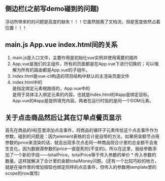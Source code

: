 ## 侧边栏(之前写demo碰到的问题)
  浮动所带来的的问题是高度的缺失！！！它虽然脱离了文档流，但是宽度依然占着位置！！！
## main.js App.vue index.html间的关系
  1. main.js是入口文件，主要作用是初始化vue实例并使用需要的插件
  2. App.vue是我们的主组件，所有的页面都是在App.vue下进行切换的；可以理解为所有的路由都是App.vue的子组件。
  3. index.html是vue-cli构造的项目结构中默认的主渲染页面文件
  4. index.html中的<div id="app"></div>是指定绑定元素根路径的，App.vue中的<div id="app"></div>是用于具体注入绑定元素的内容。也就是index.html的#app是绑定目标。App.vue的#app是提供填充内容。两者在运行时指的是同一个DOM元素。
## 关于点击商品然后让其在订单点餐页显示
  首先在商品的li标签里添加点击事件，将商品的循环子元素传给这个点击事件作为参数，碰到的问题是：因为element表格的合计是自带的方法，如果把金额节点用参数的price来渲染的话，就会出现多次点击同一种商品但合计里的总金额不会发生变化，因为数据源参数的price一直是死的(不变的)。所以在这里，我给参数添加了一个新的字段——totalPrice。totalPrice等于传入参数的单价 * 传入参数的数量。这样就解决了合计里的金额totalMoney问题。(还有一个比较巧妙的地方，就是在操作里的增加按钮也绑定同样的点击事件，但传入的参数用template里的scope的row属性)
##